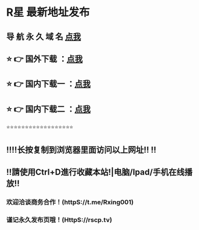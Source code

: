 # R星 最新地址发布 
## 导 航 永 久 域 名  [点我](Https://rscp.tv)
## ⭐️ 👉 国外下载 ：[点我](Https://www.wouyta.com/?packer/home)
## ⭐️ 👉 国内下载一 ：[点我](Https://abc.tongxiandp.xyz/?packer/home)
## ⭐️ 👉 国内下载二 ：[点我](Https://d.fly-pig.com/?packer/home)
⭐️⭐️⭐️⭐️⭐️⭐️⭐️⭐️⭐️⭐️⭐️⭐️⭐️⭐️⭐️⭐️⭐️⭐️
## ‼️‼️长按复制到浏览器里面访问以上网址‼️  ‼️
## ‼️請使用Ctrl+D進行收藏本站!|电脑/Ipad/手机在线播放‼️
### 欢迎洽谈商务合作！(httpS://t.me/Rxing001)
### 谨记永久发布页哦！(HttpS://rscp.tv)
